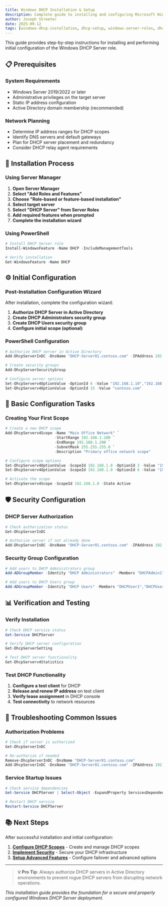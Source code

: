 ```yaml
---
title: Windows DHCP Installation & Setup
description: Complete guide to installing and configuring Microsoft Windows DHCP Server role in enterprise environments
author: Joseph Streeter
date: 2025-09-12
tags: [windows-dhcp-installation, dhcp-setup, windows-server-roles, dhcp-configuration]
---
```


This guide provides step-by-step instructions for installing and performing initial configuration of the Windows DHCP Server role.

## 📋 Prerequisites

### System Requirements

- Windows Server 2019/2022 or later
- Administrative privileges on the target server
- Static IP address configuration
- Active Directory domain membership (recommended)

### Network Planning

- Determine IP address ranges for DHCP scopes
- Identify DNS servers and default gateways
- Plan for DHCP server placement and redundancy
- Consider DHCP relay agent requirements

## 🚀 Installation Process

### Using Server Manager

1. **Open Server Manager**
2. **Select "Add Roles and Features"**
3. **Choose "Role-based or feature-based installation"**
4. **Select target server**
5. **Select "DHCP Server" from Server Roles**
6. **Add required features when prompted**
7. **Complete the installation wizard**

### Using PowerShell

```powershell
# Install DHCP Server role
Install-WindowsFeature -Name DHCP -IncludeManagementTools

# Verify installation
Get-WindowsFeature -Name DHCP
```

## ⚙️ Initial Configuration

### Post-Installation Configuration Wizard

After installation, complete the configuration wizard:

1. **Authorize DHCP Server in Active Directory**
2. **Create DHCP Administrators security group**
3. **Create DHCP Users security group**
4. **Configure initial scope (optional)**

### PowerShell Configuration

```powershell
# Authorize DHCP server in Active Directory
Add-DhcpServerInDC -DnsName "DHCP-Server01.contoso.com" -IPAddress 192.168.1.10

# Create security groups
Add-DhcpServerSecurityGroup

# Configure server options
Set-DhcpServerv4OptionValue -OptionId 6 -Value "192.168.1.10","192.168.1.11"  # DNS Servers
Set-DhcpServerv4OptionValue -OptionId 15 -Value "contoso.com"                  # DNS Domain Name
```

## 🔧 Basic Configuration Tasks

### Creating Your First Scope

```powershell
# Create a new DHCP scope
Add-DhcpServerv4Scope -Name "Main Office Network" `
                      -StartRange 192.168.1.100 `
                      -EndRange 192.168.1.200 `
                      -SubnetMask 255.255.255.0 `
                      -Description "Primary office network scope"

# Configure scope options
Set-DhcpServerv4OptionValue -ScopeId 192.168.1.0 -OptionId 3 -Value "192.168.1.1"   # Default Gateway
Set-DhcpServerv4OptionValue -ScopeId 192.168.1.0 -OptionId 6 -Value "192.168.1.10"  # DNS Server

# Activate the scope
Set-DhcpServerv4Scope -ScopeId 192.168.1.0 -State Active
```

## 🛡️ Security Configuration

### DHCP Server Authorization

```powershell
# Check authorization status
Get-DhcpServerInDC

# Authorize server if not already done
Add-DhcpServerInDC -DnsName "DHCP-Server01.contoso.com" -IPAddress 192.168.1.10
```

### Security Group Configuration

```powershell
# Add users to DHCP Administrators group
Add-ADGroupMember -Identity "DHCP Administrators" -Members "DHCPAdmin1","DHCPAdmin2"

# Add users to DHCP Users group
Add-ADGroupMember -Identity "DHCP Users" -Members "DHCPUser1","DHCPUser2"
```

## 📊 Verification and Testing

### Verify Installation

```powershell
# Check DHCP service status
Get-Service DHCPServer

# Verify DHCP server configuration
Get-DhcpServerSetting

# Test DHCP server functionality
Get-DhcpServerv4Statistics
```

### Test DHCP Functionality

1. **Configure a test client** for DHCP
2. **Release and renew IP address** on test client
3. **Verify lease assignment** in DHCP console
4. **Test connectivity** to network resources

## 🔧 Troubleshooting Common Issues

### Authorization Problems

```powershell
# Check if server is authorized
Get-DhcpServerInDC

# Re-authorize if needed
Remove-DhcpServerInDC -DnsName "DHCP-Server01.contoso.com"
Add-DhcpServerInDC -DnsName "DHCP-Server01.contoso.com" -IPAddress 192.168.1.10
```

### Service Startup Issues

```powershell
# Check service dependencies
Get-Service DHCPServer | Select-Object -ExpandProperty ServicesDependedOn

# Restart DHCP service
Restart-Service DHCPServer
```

## 📚 Next Steps

After successful installation and initial configuration:

1. **[Configure DHCP Scopes](scope-configuration.md)** - Create and manage DHCP scopes
2. **[Implement Security](security-monitoring.md)** - Secure your DHCP infrastructure
3. **[Setup Advanced Features](advanced-features.md)** - Configure failover and advanced options

---

> **💡 Pro Tip**: Always authorize DHCP servers in Active Directory environments to prevent rogue DHCP servers from disrupting network operations.

*This installation guide provides the foundation for a secure and properly configured Windows DHCP Server deployment.*
